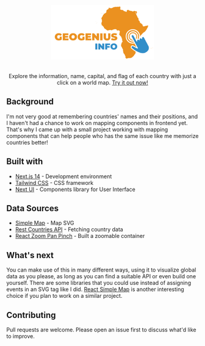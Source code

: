 # <p align="center"><a href="https://geogenius-two.vercel.app/"><img width="270" src="./public/images/logo.png"></a></p>

<p align="center">Explore the information, name, capital, and flag of each country with just a click on a world map. <a href="https://geogenius-two.vercel.app/">Try it out now!</a></p>

## Background

I'm not very good at remembering countries' names and their positions, and I haven't had a chance to work on mapping components in frontend yet. That's why I came up with a small project working with mapping components that can help people who has the same issue like me memorize countries better!

## Built with

- [Next.js 14](https://nextjs.org/) - Development environment
- [Tailwind CSS](https://tailwindcss.com/) - CSS framework
- [Next UI](https://nextui.org/) - Components library for User Interface

## Data Sources

- [Simple Map](https://simplemaps.com/resources/svg-maps) - Map SVG
- [Rest Countries API](https://restcountries.com/) - Fetching country data
- [React Zoom Pan Pinch](https://www.npmjs.com/package/react-zoom-pan-pinch) - Built a zoomable container

## What's next

You can make use of this in many different ways, using it to visualize global data as you please, as long as you can find a suitable API or even build one yourself. There are some libraries that you could use instead of assigning events in an SVG tag like I did. [React Simple Map](https://www.react-simple-maps.io/) is another interesting choice if you plan to work on a similar project.

## Contributing

Pull requests are welcome. Please open an issue first to discuss what'd like to improve.
